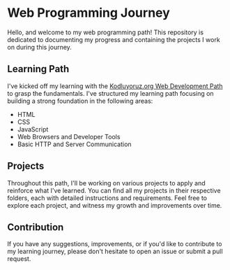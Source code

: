 # Web Programming Journey

Hello, and welcome to my web programming path! This repository is dedicated to documenting my progress and containing the projects I work on during this journey.

## Learning Path

I've kicked off my learning with the [Kodluyoruz.org Web Development Path](https://academy.patika.dev/tr/paths/baslangic-seviye-frontend-web-development-patikasi) to grasp the fundamentals.
I've structured my learning path focusing on building a strong foundation in the following areas:

- HTML
- CSS
- JavaScript
- Web Browsers and Developer Tools
- Basic HTTP and Server Communication

## Projects

Throughout this path, I'll be working on various projects to apply and reinforce what I've learned. You can find all my projects in their respective folders, each with detailed instructions and requirements.
Feel free to explore each project, and witness my growth and improvements over time.

## Contribution

If you have any suggestions, improvements, or if you'd like to contribute to my learning journey, please don't hesitate to open an issue or submit a pull request.
